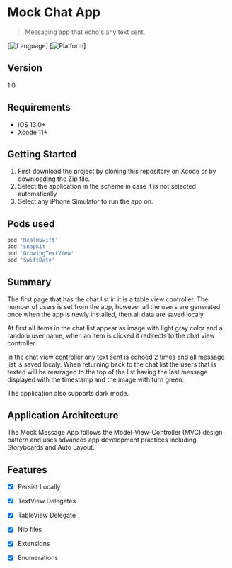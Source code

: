 # Mock Chat App
> Messaging app that echo's any text sent.

[![Language](https://img.shields.io/badge/Swift-5.0-orange.svg?style=flat)]
[![Platform](https://img.shields.io/cocoapods/p/LFAlertController.svg?style=flat)]

## Version

1.0

## Requirements

- iOS 13.0+
- Xcode 11+

## Getting Started

1. First download the project by cloning this repository on Xcode or by downloading the Zip file.
2. Select the application in the scheme in case it is not selected automatically
3. Select any iPhone Simulator to run the app on.

## Pods used

```ruby
pod 'RealmSwift'
pod 'SnapKit'
pod 'GrowingTextView'
pod 'SwiftDate'
```

## Summary

The first page that has the chat list in it is a table view controller. The number of users is set from the app, however all the users are generated once when the app is newly installed, then all data are saved localy. 

At first all items in the chat list appear as image with light gray color and a random user name, when an item is clicked it redirects to the chat view controller.

In the chat view controller any text sent is echoed 2 times and all message list is saved localy. When returning back to the chat list the users that is texted will be rearraged to the top of the list having the last message displayed with the timestamp and the image with turn green. 

The application also supports dark mode.

## Application Architecture

The Mock Message App follows the Model-View-Controller (MVC) design pattern and uses advances app development practices including Storyboards and Auto Layout.

## Features

- [x] Persist Locally
- [x] TextView Delegates
- [x] TableView Delegate
- [x] Nib files
- [x] Extensions
- [x] Enumerations

